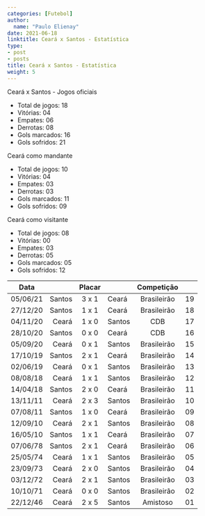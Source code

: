 ```yaml
---
categories: [Futebol]
author:
  name: "Paulo Elienay"
date: 2021-06-18
linktitle: Ceará x Santos - Estatística
type:
- post
- posts
title: Ceará x Santos - Estatística
weight: 5
---
```

Ceará x Santos - Jogos oficiais
* Total de jogos: 18
* Vitórias: 04
* Empates: 06
* Derrotas: 08
* Gols marcados: 16
* Gols sofridos: 21

Ceará como mandante
- Total de jogos: 10
- Vitórias: 04
- Empates: 03
- Derrotas: 03
- Gols marcados: 11
- Gols sofridos: 09

Ceará como visitante
- Total de jogos: 08
- Vitórias: 00
- Empates: 03
- Derrotas: 05
- Gols marcados: 05
- Gols sofridos: 12

| Data     |        | Placar  |        | Competição  |       |
| :---:    | ---:   | :---:   | :---   | :---:       | :---: |
| 05/06/21 | Santos |  3 x 1  | Ceará  | Brasileirão | 19    |
| 27/12/20 | Santos |  1 x 1  | Ceará  | Brasileirão | 18    |
| 04/11/20 |  Ceará |  1 x 0  | Santos | CDB         | 17    |
| 28/10/20 | Santos |  0 x 0  | Ceará  | CDB         | 16    |
| 05/09/20 |  Ceará |  0 x 1  | Santos | Brasileirão | 15    |
| 17/10/19 | Santos |  2 x 1  | Ceará  | Brasileirão | 14    |
| 02/06/19 |  Ceará |  0 x 1  | Santos | Brasileirão | 13    |
| 08/08/18 |  Ceará |  1 x 1  | Santos | Brasileirão | 12    |
| 14/04/18 | Santos |  2 x 0  | Ceará  | Brasileirão | 11    |
| 13/11/11 |  Ceará |  2 x 3  | Santos | Brasileirão | 10    |
| 07/08/11 | Santos |  1 x 0  | Ceará  | Brasileirão | 09    |
| 12/09/10 |  Ceará |  2 x 1  | Santos | Brasileirão | 08    |
| 16/05/10 | Santos |  1 x 1  | Ceará  | Brasileirão | 07    |
| 07/06/78 | Santos |  2 x 1  | Ceará  | Brasileirão | 06    |
| 25/05/74 |  Ceará |  1 x 1  | Santos | Brasileirão | 05    |
| 23/09/73 |  Ceará |  2 x 0  | Santos | Brasileirão | 04    |
| 03/12/72 |  Ceará |  2 x 1  | Santos | Brasileirão | 03    |
| 10/10/71 |  Ceará |  0 x 0  | Santos | Brasileirão | 02    |
| 22/12/46 |  Ceará |  2 x 5  | Santos | Amistoso    | 01    |
